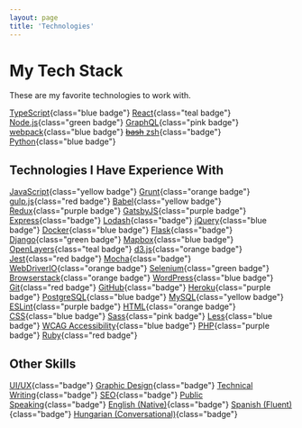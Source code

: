 ```yaml
---
layout: page
title: 'Technologies'
---
```


# My Tech Stack

These are my favorite technologies to work with.

[TypeScript](https://www.typescriptlang.org/){class="blue badge"}
[React](https://reactjs.org/){class="teal badge"}
[Node.js](https://nodejs.org/){class="green badge"}
[GraphQL](https://graphql.org/){class="pink badge"}
[webpack](https://webpack.js.org/){class="blue badge"}
[~~bash~~ zsh](https://ohmyz.sh/){class="badge"}
[Python](https://www.python.org/){class="blue badge"}

## Technologies I Have Experience With

[JavaScript](https://developer.mozilla.org/en-US/docs/Web/JavaScript){class="yellow badge"}
[Grunt](https://gruntjs.com/){class="orange badge"}
[gulp.js](https://gulpjs.com/){class="red badge"}
[Babel](https://babeljs.io/){class="yellow badge"}
[Redux](https://redux.js.org/){class="purple badge"}
[GatsbyJS](https://www.gatsbyjs.org/){class="purple badge"}
[Express](https://expressjs.com/){class="badge"}
[Lodash](https://lodash.com/){class="badge"}
[jQuery](https://jquery.com/){class="blue badge"}
[Docker](https://www.docker.com/){class="blue badge"}
[Flask](https://palletsprojects.com/p/flask/){class="badge"}
[Django](https://www.djangoproject.com/){class="green badge"}
[Mapbox](https://mapbox.com/){class="blue badge"}
[OpenLayers](https://openlayers.org/){class="teal badge"}
[d3.js](https://d3js.org/){class="orange badge"}
[Jest](https://jestjs.io/){class="red badge"}
[Mocha](https://mochajs.org/){class="badge"}
[WebDriverIO](https://webdriver.io/){class="orange badge"}
[Selenium](https://www.selenium.dev/){class="green badge"}
[Browserstack](https://www.browserstack.com/){class="orange badge"}
[WordPress](https://www.wordpress.org/){class="blue badge"}
[Git](https://git-scm.com/){class="red badge"}
[GitHub](https://www.github.com/){class="badge"}
[Heroku](https://www.heroku.com/){class="purple badge"}
[PostgreSQL](https://www.postgresql.org/){class="blue badge"}
[MySQL](https://www.mysql.com/){class="yellow badge"}
[ESLint](https://eslint.org/){class="purple badge"}
[HTML](https://html.spec.whatwg.org/){class="orange badge"}
[CSS](https://www.w3.org/Style/CSS/Overview.en.html){class="blue badge"}
[Sass](https://sass-lang.com/){class="pink badge"}
[Less](http://lesscss.org/){class="blue badge"}
[WCAG Accessibility](https://www.w3.org/WAI/standards-guidelines/wcag/){class="blue badge"}
[PHP](https://www.php.net/){class="purple badge"}
[Ruby](https://www.ruby-lang.org/){class="red badge"}

## Other Skills

[UI/UX](#){class="badge"}
[Graphic Design](#){class="badge"}
[Technical Writing](#){class="badge"}
[SEO](#){class="badge"}
[Public Speaking](#){class="badge"}
[English (Native)](#){class="badge"}
[Spanish (Fluent)](#){class="badge"}
[Hungarian (Conversational)](#){class="badge"}
